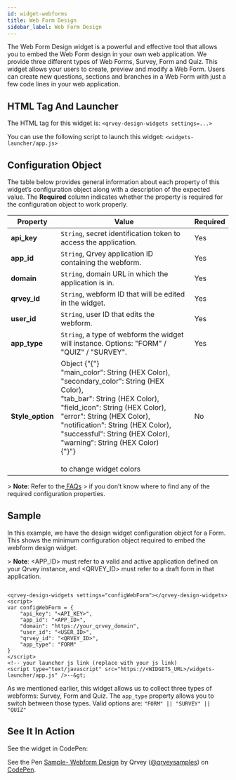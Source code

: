 ```yaml
---
id: widget-webforms
title: Web Form Design
sidebar_label: Web Form Design
---
```

<div style={{textAlign: "justify"}}>

The Web Form Design widget is a powerful and effective tool that allows you to embed the Web Form design in your own web application. We provide three different types of Web Forms, Survey, Form and Quiz. 
This widget allows your users to create, preview and modify a Web Form. Users can create new questions, sections and branches in a Web Form with just a few code lines in your web application. 

## HTML Tag And Launcher

The HTML tag for this widget is: 
`<qrvey-design-widgets settings=...>`

You can use the following script to launch this widget:
`<widgets-launcher/app.js>`

## Configuration Object

The table below provides general information about each property of this widget’s configuration object along with a description of the expected value. The **Required** column indicates whether the property is required for the configuration object to work properly.

| **Property**     | **Value**                                                                                                                                                                                                                                                                                                                                           | **Required** |
| ---------------- | --------------------------------------------------------------------------------------------------------------------------------------------------------------------------------------------------------------------------------------------------------------------------------------------------------------------------------------------------- | ------------ |
| **api_key**      | `String`, secret identification token to access the application.                                                                                                                                                                                                                                                                             | Yes          |
| **app_id**       | `String`, Qrvey application ID containing the webform.                                                                                                                                                                                                                                                                                       | Yes          |
| **domain**       | `String`, domain URL in which the application is in.                                                                                                                                                                                                                                                                                         | Yes          |
| **qrvey_id**     | `String`, webform ID that will be edited in the widget.                                                                                                                                                                                                                                                                                      | Yes          |
| **user_id**      | `String`, user ID that edits the webform.                                                                                                                                                                                                                                                                                                    | Yes          |
| **app_type**     | `String`, a type of webform the widget will instance. Options: "FORM" / "QUIZ" / "SURVEY".                                                                                                                                                                                                                                                   | Yes          |
| **Style_option** | Object {"{"}<br />"main_color": String (HEX Color),<br />"secondary_color": String (HEX Color),<br />"tab_bar": String (HEX Color),<br /> "field_icon": String (HEX Color),<br />"error": String (HEX Color),<br />"notification": String (HEX Color),<br />"successful": String (HEX Color), <br />"warning": String (HEX Color)<br /> {"}"} <br /><br />to change widget colors | No           |

&gt; **Note**: Refer to the<a href="/docs/faqs/faqs-intro/"> FAQs</a>
&gt; if you don’t know where to find any of the required configuration properties. 

## Sample

In this example, we have the design widget configuration object for a Form. This shows the minimum configuration object required to embed the webform design widget. 

&gt; **Note**: &lt;APP_ID&gt; must refer to a valid and active application defined on your Qrvey instance, and &lt;QRVEY_ID&gt; must refer to a draft form in that application.

```

<qrvey-design-widgets settings="configWebForm"></qrvey-design-widgets><script>
var configWebForm = {
    "api_key": "<API_KEY>",
    "app_id": "<APP_ID>",
    "domain": "https://your_qrvey_domain",
    "user_id": "<USER_ID>",
    "qrvey_id": "<QRVEY_ID>",
    "app_type": "FORM"
}
</script>
<!-- your launcher js link (replace with your js link) 
<script type="text/javascript" src="https://<WIDGETS_URL>/widgets-launcher/app.js" />--&gt;

```

As we mentioned earlier, this widget allows us to collect three types of webforms: Survey, Form and Quiz. The `app_type` property allows you to switch between those types. Valid options are: `"FORM" || "SURVEY" || "QUIZ"`

## See It In Action

See the widget in CodePen:

   <p className="codepen" data-height="838" data-theme-id="light" data-default-tab="result" data-user="qrveysamples" data-slug-hash="17ca2ace17e54cd26353f638666f91be" style={{height: "265px", boxSizing: "border-box", display: "flex", alignItems: "center", justifyContent: "center", border: "2px solid", margin: "1em 0", padding: "1em"}} data-pen-title="Sample- Webform Design">
      <span>See the Pen <a href="https://codepen.io/qrveysamples/pen/17ca2ace17e54cd26353f638666f91be">
      Sample- Webform Design</a> by Qrvey (<a href="https://codepen.io/qrveysamples">@qrveysamples</a>)
      on <a href="https://codepen.io">CodePen</a>.</span>
    </p>
    <script async={true} src="https://static.codepen.io/assets/embed/ei.js" />
</div>